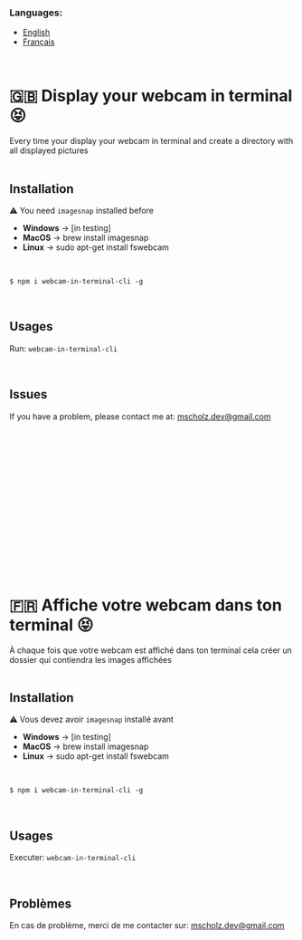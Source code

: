### Languages:

- [English](#english)
- [Français](#french)

<br/>

# <a id="english">🇬🇧 Display your webcam in terminal 😝</a>

Every time your display your webcam in terminal and create a directory with all displayed pictures
<br>
<br>

## Installation

⚠️ You need `imagesnap` installed before

- **Windows** → [in testing]
- **MacOS** → brew install imagesnap
- **Linux** → sudo apt-get install fswebcam

<br/>

```
$ npm i webcam-in-terminal-cli -g
```

<br>

## Usages

Run: <code>webcam-in-terminal-cli</code>

<br/>

## Issues

If you have a problem, please contact me at: mscholz.dev@gmail.com

<br/>
<br/>
<br/>
<br/>
<br/>
<br/>
<br/>
<br/>
<br/>
<br/>
<br/>
<br/>
<br/>
<br/>
<br/>

# <a id="french">🇫🇷 Affiche votre webcam dans ton terminal 😝</a>

À chaque fois que votre webcam est affiché dans ton terminal cela créer un dossier qui contiendra les images affichées
<br>
<br>

## Installation

⚠️ Vous devez avoir `imagesnap` installé avant

- **Windows** → [in testing]
- **MacOS** → brew install imagesnap
- **Linux** → sudo apt-get install fswebcam

<br/>

```
$ npm i webcam-in-terminal-cli -g
```

<br>

## Usages

Executer: <code>webcam-in-terminal-cli</code>

<br/>

## Problèmes

En cas de problème, merci de me contacter sur: mscholz.dev@gmail.com
